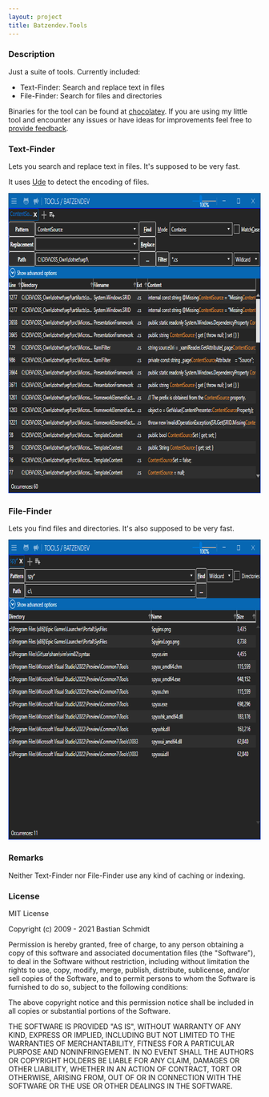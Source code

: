 ```yaml
---
layout: project
title: Batzendev.Tools
---
```


### Description

Just a suite of tools.
Currently included:

- Text-Finder: Search and replace text in files
- File-Finder: Search for files and directories

Binaries for the tool can be found at [chocolatey](https://chocolatey.org/packages/Batzendev.Tools).
If you are using my little tool and encounter any issues or have ideas for improvements feel free to [provide feedback](https://github.com/batzen/Batzendev.Tools).

### Text-Finder

Lets you search and replace text in files. It's supposed to be very fast.

It uses [Ude](https://github.com/errepi/ude) to detect the encoding of files.

<img src="images/Text-Finder.png" alt="Screenshot of Text-Finder" width="800" height="600" />

### File-Finder

Lets you find files and directories. It's also supposed to be very fast.

<img src="images/File-Finder.png" alt="Screenshot of Text-Finder" width="800" height="600" />

### Remarks

Neither Text-Finder nor File-Finder use any kind of caching or indexing.

### License

MIT License

Copyright (c) 2009 - 2021 Bastian Schmidt

Permission is hereby granted, free of charge, to any person obtaining a copy
of this software and associated documentation files (the "Software"), to deal
in the Software without restriction, including without limitation the rights
to use, copy, modify, merge, publish, distribute, sublicense, and/or sell
copies of the Software, and to permit persons to whom the Software is
furnished to do so, subject to the following conditions:

The above copyright notice and this permission notice shall be included in all
copies or substantial portions of the Software.

THE SOFTWARE IS PROVIDED "AS IS", WITHOUT WARRANTY OF ANY KIND, EXPRESS OR
IMPLIED, INCLUDING BUT NOT LIMITED TO THE WARRANTIES OF MERCHANTABILITY,
FITNESS FOR A PARTICULAR PURPOSE AND NONINFRINGEMENT. IN NO EVENT SHALL THE
AUTHORS OR COPYRIGHT HOLDERS BE LIABLE FOR ANY CLAIM, DAMAGES OR OTHER
LIABILITY, WHETHER IN AN ACTION OF CONTRACT, TORT OR OTHERWISE, ARISING FROM,
OUT OF OR IN CONNECTION WITH THE SOFTWARE OR THE USE OR OTHER DEALINGS IN THE
SOFTWARE.

